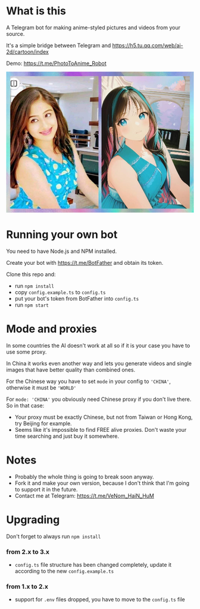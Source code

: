 # What is this
A Telegram bot for making anime-styled pictures and videos from your source.

It's a simple bridge between Telegram and https://h5.tu.qq.com/web/ai-2d/cartoon/index

Demo: https://t.me/PhotoToAnime_Robot

![Example](example.jpg)

# Running your own bot
You need to have Node.js and NPM installed.

Create your bot with https://t.me/BotFather and obtain its token.

Clone this repo and:

- run `npm install`
- copy `config.example.ts` to `config.ts`
- put your bot's token from BotFather into `config.ts`
- run `npm start`

# Mode and proxies
In some countries the AI doesn't work at all so if it is your case you have to use some proxy.

In China it works even another way and lets you generate videos and single images that have better quality than combined ones.

For the Chinese way you have to set `mode` in your config to `'CHINA'`, otherwise it must be `'WORLD'`

For `mode: 'CHINA'` you obviously need Chinese proxy if you don't live there. So in that case:
- Your proxy must be exactly Chinese, but not from Taiwan or Hong Kong, try Beijing for example.
- Seems like it's impossible to find FREE alive proxies. Don't waste your time searching and just buy it somewhere.

# Notes
- Probably the whole thing is going to break soon anyway.
- Fork it and make your own version, because I don't think that I'm going to support it in the future.
- Contact me at Telegram: https://t.me/VeNom_HaiN_HuM

# Upgrading
Don't forget to always run `npm install`

### from 2.x to 3.x
- `config.ts` file structure has been changed completely, update it according to the new `config.example.ts`

### from 1.x to 2.x
- support for `.env` files dropped, you have to move to the `config.ts` file
